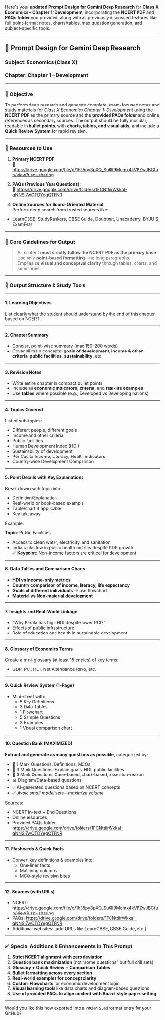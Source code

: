 Here's your **updated Prompt Design for Gemini Deep Research** for **Class X Economics – Chapter 1: Development**, incorporating the **NCERT PDF** and **PAQs folder** you provided, along with all previously discussed features like full point-format notes, charts/tables, max question generation, and subject-specific tools.

---

## 📘 Prompt Design for Gemini Deep Research  
### Subject: **Economics** (Class X)  
### Chapter: **Chapter 1 – Development**  

---

### 🎯 **Objective**  
To perform deep research and generate complete, exam-focused notes and study materials for *Class X Economics Chapter 1: Development* using the **NCERT PDF** as the primary source and the **provided PAQs folder** and online references as secondary sources. The output should be fully modular, readable in **bullet points**, with **charts, tables, and visual aids**, and include a **Quick Review System** for rapid revision.

---

### 🔗 **Resources to Use**

1. **Primary NCERT PDF**:  
📄 https://drive.google.com/file/d/1h35py3pXQ_Su6lI9Mcmx4kVPZwJBCfun/view?usp=sharing

2. **PAQs (Previous Year Questions)**:  
📁 https://drive.google.com/drive/folders/1FCNttiirWkkaI-qNNSi7wCTDYegQTFNR

3. **Online Sources for Board-Oriented Material**  
Perform deep search from trusted sources like:  
- LearnCBSE, StudyRankers, CBSE Guide, Doubtnut, Unacademy, BYJU’S, ExamFear

---

### 🧠 Core Guidelines for Output

> All content **must strictly follow the NCERT PDF as the primary base**.  
> Use only **point-based formatting**—no long paragraphs.  
> Emphasize **visual and conceptual clarity** through tables, charts, and summaries.

---

### 🧩 Output Structure & Study Tools

---

#### **1. Learning Objectives**  
List clearly what the student should understand by the end of this chapter based on NCERT.

---

#### **2. Chapter Summary**  
- Concise, point-wise summary (max 150–200 words)  
- Cover all main concepts: **goals of development**, **income & other criteria**, **public facilities**, **sustainability**, etc.

---

#### **3. Revision Notes**  
- Write entire chapter in compact bullet points  
- Include all **economic indicators**, **criteria**, and **real-life examples**  
- Use **tables** where possible (e.g., Developed vs Developing nations)

---

#### **4. Topics Covered**
List of sub-topics:  
- Different people, different goals  
- Income and other criteria  
- Public facilities  
- Human Development Index (HDI)  
- Sustainability of development  
- Per Capita Income, Literacy, Health indicators  
- Country-wise Development Comparison

---

#### **5. Point Details with Key Explanations**  
Break down each topic into:  
- Definition/Explanation  
- Real-world or book-based example  
- Table/chart if applicable  
- Key takeaway

Example:

**Topic**: Public Facilities  
- Access to clean water, electricity, and sanitation  
- India ranks low in public health metrics despite GDP growth  
✅ **Keypoint**: Non-income factors are critical for development

---

#### **6. Data Tables and Comparison Charts**
- **HDI vs Income-only metrics**  
- **Country comparison of income, literacy, life expectancy**  
- **Goals of different individuals** → use flowchart  
- **Material vs Non-material development**

---

#### **7. Insights and Real-World Linkage**  
- “Why Kerala has high HDI despite lower PCI?”  
- Effects of public infrastructure  
- Role of education and health in sustainable development

---

#### **8. Glossary of Economics Terms**  
Create a mini-glossary (at least 15 entries) of key terms:  
- GDP, PCI, HDI, Net Attendance Ratio, etc.

---

#### **9. Quick Review System (1-Page)**  
- Mini-sheet with:
  - 5 Key Definitions  
  - 3 Data Tables  
  - 1 Flowchart  
  - 5 Sample Questions  
  - 3 Examples  
  - 1 Visual comparison chart

---

#### **10. Question Bank (MAXIMIZED)**  
**Extract and generate as many questions as possible**, categorized by:

- 📘 1 Mark Questions: Definitions, MCQs  
- 📝 3 Mark Questions: Explain goals, HDI, public facilities  
- 📄 5 Mark Questions: Case-based, chart-based, assertion-reason  
- 📊 Diagram/Data-based questions  
- 💡 AI-generated questions based on NCERT concepts  
- ✅ *Avoid small model sets—maximize volume*

Sources:
- NCERT In-text + End Questions  
- Online resources  
- Provided PAQs folder: https://drive.google.com/drive/folders/1FCNttiirWkkaI-qNNSi7wCTDYegQTFNR

---

#### **11. Flashcards & Quick Facts**
- Convert key definitions & examples into:
  - One-liner facts  
  - Matching columns  
  - MCQ-style revision bites

---

#### **12. Sources (with URLs)**  
- NCERT: https://drive.google.com/file/d/1h35py3pXQ_Su6lI9Mcmx4kVPZwJBCfun/view?usp=sharing  
- PAQs: https://drive.google.com/drive/folders/1FCNttiirWkkaI-qNNSi7wCTDYegQTFNR  
- Additional websites: [add URLs like LearnCBSE, CBSE Guide, etc.]

---

### ✅ **Special Additions & Enhancements in This Prompt**

1. **Strict NCERT alignment with zero deviation**  
2. **Question bank maximization** (not “some questions” but full drill sets)  
3. **Glossary + Quick Review + Comparison Tables**  
4. **Bullet formatting across every section**  
5. **Real-world examples for concept clarity**  
6. **Custom Flowcharts** for economic development logic  
7. **Visual learning tools** like data charts and diagram-based questions  
8. **Use of provided PAQs to align content with Board-style paper setting**

---

Would you like this now exported into a `PROMPTS.md` format entry for your GitHub?